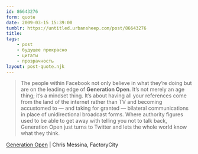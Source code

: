 ```yaml
---
id: 86643276
form: quote
date: 2009-03-15 15:39:00
tumblr: https://untitled.urbansheep.com/post/86643276
title: 
tags:
    - post
    - будущее прекрасно
    - цитаты
    - прозрачность
layout: post-quote.njk
---
```


<blockquote>
The people within Facebook not only believe in what they’re doing but are on the leading edge of <strong>Generation Open</strong>. It’s not merely an age thing; it’s a mindset thing. It’s about having all your references come from the land of the internet rather than TV and becoming accustomed to — and taking for granted — bilateral communications in place of unidirectional broadcast forms. Where authority figures used to be able to get away with telling you not to talk back, Generation Open just turns to Twitter and lets the whole world know what they think.
</blockquote>

<a href="http://factoryjoe.com/blog/2009/03/04/generation-open/">Generation Open</a> | Chris Messina, FactoryCity
